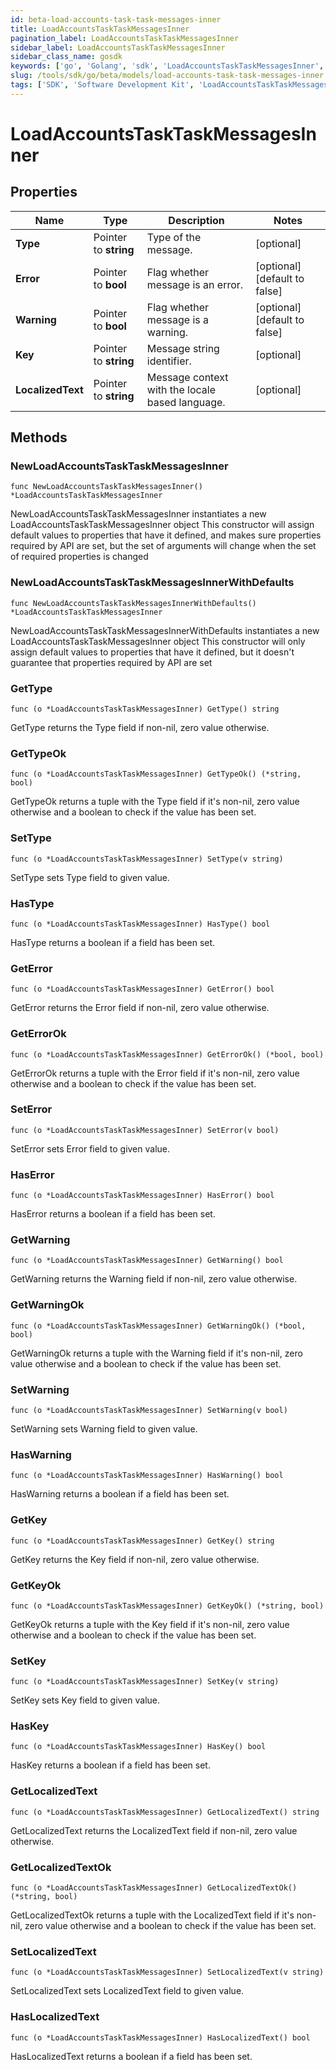 ```yaml
---
id: beta-load-accounts-task-task-messages-inner
title: LoadAccountsTaskTaskMessagesInner
pagination_label: LoadAccountsTaskTaskMessagesInner
sidebar_label: LoadAccountsTaskTaskMessagesInner
sidebar_class_name: gosdk
keywords: ['go', 'Golang', 'sdk', 'LoadAccountsTaskTaskMessagesInner', 'BetaLoadAccountsTaskTaskMessagesInner'] 
slug: /tools/sdk/go/beta/models/load-accounts-task-task-messages-inner
tags: ['SDK', 'Software Development Kit', 'LoadAccountsTaskTaskMessagesInner', 'BetaLoadAccountsTaskTaskMessagesInner']
---
```


# LoadAccountsTaskTaskMessagesInner

## Properties

Name | Type | Description | Notes
------------ | ------------- | ------------- | -------------
**Type** | Pointer to **string** | Type of the message. | [optional] 
**Error** | Pointer to **bool** | Flag whether message is an error. | [optional] [default to false]
**Warning** | Pointer to **bool** | Flag whether message is a warning. | [optional] [default to false]
**Key** | Pointer to **string** | Message string identifier. | [optional] 
**LocalizedText** | Pointer to **string** | Message context with the locale based language. | [optional] 

## Methods

### NewLoadAccountsTaskTaskMessagesInner

`func NewLoadAccountsTaskTaskMessagesInner() *LoadAccountsTaskTaskMessagesInner`

NewLoadAccountsTaskTaskMessagesInner instantiates a new LoadAccountsTaskTaskMessagesInner object
This constructor will assign default values to properties that have it defined,
and makes sure properties required by API are set, but the set of arguments
will change when the set of required properties is changed

### NewLoadAccountsTaskTaskMessagesInnerWithDefaults

`func NewLoadAccountsTaskTaskMessagesInnerWithDefaults() *LoadAccountsTaskTaskMessagesInner`

NewLoadAccountsTaskTaskMessagesInnerWithDefaults instantiates a new LoadAccountsTaskTaskMessagesInner object
This constructor will only assign default values to properties that have it defined,
but it doesn't guarantee that properties required by API are set

### GetType

`func (o *LoadAccountsTaskTaskMessagesInner) GetType() string`

GetType returns the Type field if non-nil, zero value otherwise.

### GetTypeOk

`func (o *LoadAccountsTaskTaskMessagesInner) GetTypeOk() (*string, bool)`

GetTypeOk returns a tuple with the Type field if it's non-nil, zero value otherwise
and a boolean to check if the value has been set.

### SetType

`func (o *LoadAccountsTaskTaskMessagesInner) SetType(v string)`

SetType sets Type field to given value.

### HasType

`func (o *LoadAccountsTaskTaskMessagesInner) HasType() bool`

HasType returns a boolean if a field has been set.

### GetError

`func (o *LoadAccountsTaskTaskMessagesInner) GetError() bool`

GetError returns the Error field if non-nil, zero value otherwise.

### GetErrorOk

`func (o *LoadAccountsTaskTaskMessagesInner) GetErrorOk() (*bool, bool)`

GetErrorOk returns a tuple with the Error field if it's non-nil, zero value otherwise
and a boolean to check if the value has been set.

### SetError

`func (o *LoadAccountsTaskTaskMessagesInner) SetError(v bool)`

SetError sets Error field to given value.

### HasError

`func (o *LoadAccountsTaskTaskMessagesInner) HasError() bool`

HasError returns a boolean if a field has been set.

### GetWarning

`func (o *LoadAccountsTaskTaskMessagesInner) GetWarning() bool`

GetWarning returns the Warning field if non-nil, zero value otherwise.

### GetWarningOk

`func (o *LoadAccountsTaskTaskMessagesInner) GetWarningOk() (*bool, bool)`

GetWarningOk returns a tuple with the Warning field if it's non-nil, zero value otherwise
and a boolean to check if the value has been set.

### SetWarning

`func (o *LoadAccountsTaskTaskMessagesInner) SetWarning(v bool)`

SetWarning sets Warning field to given value.

### HasWarning

`func (o *LoadAccountsTaskTaskMessagesInner) HasWarning() bool`

HasWarning returns a boolean if a field has been set.

### GetKey

`func (o *LoadAccountsTaskTaskMessagesInner) GetKey() string`

GetKey returns the Key field if non-nil, zero value otherwise.

### GetKeyOk

`func (o *LoadAccountsTaskTaskMessagesInner) GetKeyOk() (*string, bool)`

GetKeyOk returns a tuple with the Key field if it's non-nil, zero value otherwise
and a boolean to check if the value has been set.

### SetKey

`func (o *LoadAccountsTaskTaskMessagesInner) SetKey(v string)`

SetKey sets Key field to given value.

### HasKey

`func (o *LoadAccountsTaskTaskMessagesInner) HasKey() bool`

HasKey returns a boolean if a field has been set.

### GetLocalizedText

`func (o *LoadAccountsTaskTaskMessagesInner) GetLocalizedText() string`

GetLocalizedText returns the LocalizedText field if non-nil, zero value otherwise.

### GetLocalizedTextOk

`func (o *LoadAccountsTaskTaskMessagesInner) GetLocalizedTextOk() (*string, bool)`

GetLocalizedTextOk returns a tuple with the LocalizedText field if it's non-nil, zero value otherwise
and a boolean to check if the value has been set.

### SetLocalizedText

`func (o *LoadAccountsTaskTaskMessagesInner) SetLocalizedText(v string)`

SetLocalizedText sets LocalizedText field to given value.

### HasLocalizedText

`func (o *LoadAccountsTaskTaskMessagesInner) HasLocalizedText() bool`

HasLocalizedText returns a boolean if a field has been set.


